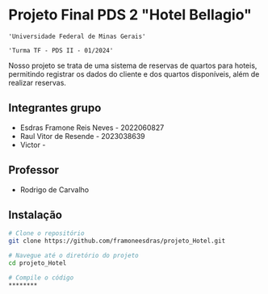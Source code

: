 # Projeto Final PDS 2 "Hotel Bellagio"

    'Universidade Federal de Minas Gerais'

    'Turma TF - PDS II - 01/2024'

Nosso projeto se trata de uma sistema de reservas de quartos para hoteis, permitindo registrar os dados do cliente e dos quartos disponíveis, além de realizar reservas.

## Integrantes grupo

* Esdras Framone Reis Neves - 2022060827
* Raul Vitor de Resende - 2023038639
* Victor - 

## Professor

* Rodrigo de Carvalho

## Instalação



```bash
# Clone o repositório
git clone https://github.com/framoneesdras/projeto_Hotel.git

# Navegue até o diretório do projeto
cd projeto_Hotel

# Compile o código
********
